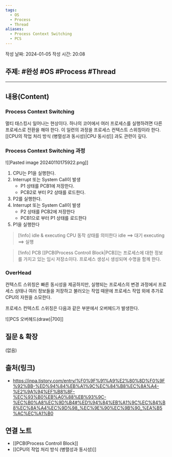 ```yaml
---
tags:
  - OS
  - Process
  - Thread
aliases:
  - Process Context Switching
  - PCS
---
```

작성 날짜: 2024-01-05
작성 시간: 20:08

## 주제: #완성 #OS #Process #Thread 

----
## 내용(Content)
### Process Context Switching
멀티 태스킹시 일어나는 현상이다. 하나의 코어에서 여러 프로세스를 실행하려면 다른 프로세스로 전환을 해야 한다. 이 일련의 과정을 프로세스 컨텍스트 스위칭이라 한다. [[CPU의 작업 처리 방식 (병렬성과 동시성)|CPU 동시성]]
과도 관련이 깊다.

### Process Context Switching 과정
![[Pasted image 20240110175922.png]]

1. CPU는 P1을 실행한다.
2. Interrupt 또는 System Call이 발생
	- P1 상태를 PCB1에 저장한다.
	- PCB2로 부터 P2 상태를 로드한다.
3. P2를 실행한다.
4. Interrupt 또는 System Call이 발생
	- P2 상태를 PCB2에 저장한다
	- PCB1으로 부터 P1 상태를 로드한다
5. P1을 실행한다

>[!info] idle & executing
>CPU 동작 상태를 의미한다
>idle ==> 대기
>executing ==> 실행
>

>[!info] PCB
>[[PCB(Process Controll Block|PCB]]는 프로세스에 대한 정보를 가지고 있는 임시 저장소이다. 프로세스 생성시 생성되며 수명을 함께 한다. 


### OverHead
컨텍스트 스위칭은 빠른 동시성을 제공하지만, 실행되는 프로세스의 변경 과정에서 프로세스 상태나 여러 정보들을 저장하고 불러오는 작업 때문에 프로세스 작업 외에 추가로 CPU의 자원을 소모한다.

프로세스 컨텍스트 스위칭은 다음과 같은 부분에서 오버헤드가 발생한다.

![[PCS 오버헤드(draw)|700]]


## 질문 & 확장

(없음)

## 출처(링크)
- https://inpa.tistory.com/entry/%F0%9F%91%A9%E2%80%8D%F0%9F%92%BB-%ED%94%84%EB%A1%9C%EC%84%B8%EC%8A%A4-%E2%9A%94%EF%B8%8F-%EC%93%B0%EB%A0%88%EB%93%9C-%EC%B0%A8%EC%9D%B4#%ED%94%84%EB%A1%9C%EC%84%B8%EC%8A%A4%EC%9D%98_%EC%9E%90%EC%9B%90_%EA%B5%AC%EC%A1%B0


## 연결 노트
- [[PCB(Process Controll Block]]
- [[CPU의 작업 처리 방식 (병렬성과 동시성)]]








